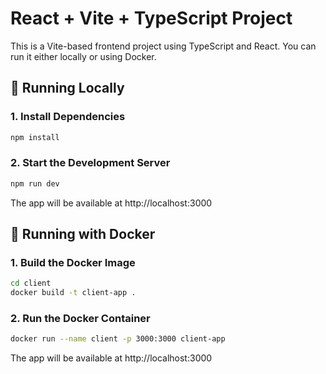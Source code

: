 #  React + Vite + TypeScript Project

This is a Vite-based frontend project using TypeScript and React. You can run it either locally or using Docker.

##  🚀 Running Locally

### 1. Install Dependencies
```bash
npm install   
```
### 2. Start the Development Server
```bash
npm run dev 
```

The app will be available at http://localhost:3000

## 🐳 Running with Docker
### 1. Build the Docker Image
```bash
cd client
docker build -t client-app .
```
### 2. Run the Docker Container
```bash
docker run --name client -p 3000:3000 client-app
```

The app will be available at http://localhost:3000
